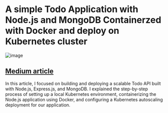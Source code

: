 # A simple Todo Application with Node.js and MongoDB Containerzed with Docker and deploy on Kubernetes cluster

![image](https://github.com/AmaniEzz/deploy-nodejs-mongodb-with-kubernetes/assets/37496018/aaddc044-b6e1-4570-81dc-76b52b74534c)


## [Medium article]()

In this article, I focused on building and deploying a scalable Todo API built with Node.js, Express.js, and MongoDB. 
I explained the step-by-step process of setting up a local Kubernetes environment, containerizing the Node.js application using Docker, and configuring a Kubernetes autoscaling deployment for our application.
